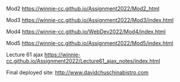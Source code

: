 Mod2 https://winnie-cc.github.io/Assignment2022/Mod2_html

Mod3 https://winnie-cc.github.io/Assignment2022/Mod3/index.html

Mod4 https://winnie-cc.github.io/WebDev2022/Mod4/index.html

Mod5 https://winnie-cc.github.io/Assignment2022/Mod5/index.html

Lecture 61 ajax https://winnie-cc.github.io/Assignment2022/Lecture61_ajax_notes/index.html

Final deployed site: http://www.davidchuschinabistro.com 
